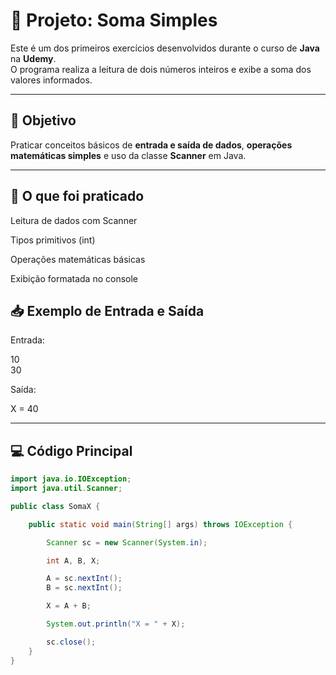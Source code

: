 # 🧮 Projeto: Soma Simples

Este é um dos primeiros exercícios desenvolvidos durante o curso de **Java** na **Udemy**.  
O programa realiza a leitura de dois números inteiros e exibe a soma dos valores informados.

---

## 🎯 Objetivo
Praticar conceitos básicos de **entrada e saída de dados**, **operações matemáticas simples** e uso da classe **Scanner** em Java.

---

## 🧠 O que foi praticado

Leitura de dados com Scanner

Tipos primitivos (int)

Operações matemáticas básicas

Exibição formatada no console

## 📥 Exemplo de Entrada e Saída

Entrada:

10  
30

Saída:

X = 40

---

## 💻 Código Principal

```java
import java.io.IOException;
import java.util.Scanner;

public class SomaX {

    public static void main(String[] args) throws IOException {

        Scanner sc = new Scanner(System.in);

        int A, B, X;

        A = sc.nextInt();
        B = sc.nextInt();

        X = A + B;

        System.out.println("X = " + X);

        sc.close();
    }
}
